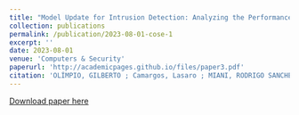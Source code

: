```yaml
---
title: "Model Update for Intrusion Detection: Analyzing the Performance of Delayed Labeling and Active Learning Strategies"
collection: publications
permalink: /publication/2023-08-01-cose-1
excerpt: ''
date: 2023-08-01
venue: 'Computers & Security'
paperurl: 'http://academicpages.github.io/files/paper3.pdf'
citation: 'OLÍMPIO, GILBERTO ; Camargos, Lasaro ; MIANI, RODRIGO SANCHES ; FARIA, ELAINE RIBEIRO. Model Update for Intrusion Detection: Analyzing the Performance of Delayed Labeling and Active Learning Strategies. COMPUTERS & SECURITY, 2023.'
---
```


[Download paper here](https://doi.org/10.1016/j.cose.2023.103451)